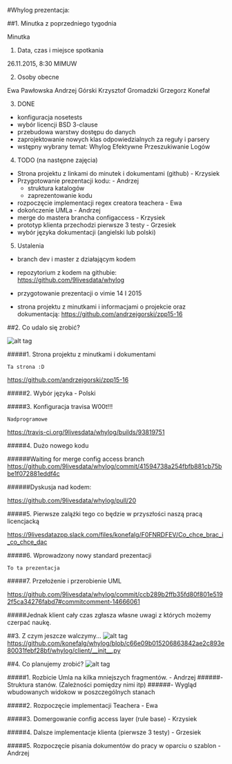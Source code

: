 

#Whylog prezentacja:

##1. Minutka z poprzedniego tygodnia

Minutka

1. Data, czas i miejsce spotkania

26.11.2015, 8:30
MIMUW

2. Osoby obecne

Ewa Pawłowska
Andrzej Górski
Krzysztof Gromadzki
Grzegorz Konefał

3. DONE

- konfiguracja nosetests
- wybór licencji BSD 3-clause
- przebudowa warstwy dostępu do danych
- zaprojektowanie nowych klas odpowiedzialnych za reguły i parsery
- wstępny wybrany temat: Whylog Efektywne Przeszukiwanie Logów

4. TODO (na następne zajęcia)

- Strona projektu z linkami do minutek i dokumentami (github) - Krzysiek
- Przygotowanie prezentacji kodu: - Andrzej
    - struktura katalogów
    - zaprezentowanie kodu
- rozpoczęcie implementacji regex creatora teachera - Ewa
- dokończenie UMLa - Andrzej
- merge do mastera brancha configaccess - Krzysiek
- prototyp klienta przechodzi pierwsze 3 testy - Grzesiek
- wybór języka dokumentacji (angielski lub polski)

5. Ustalenia

- branch dev i master z działającym kodem
- repozytorium z kodem na githubie:
    https://github.com/9livesdata/whylog

- przygotowanie prezentacji o vimie 14 I 2015
- strona projektu z minutkami i informacjami o projekcie oraz dokumentacją:
    https://github.com/andrzejgorski/zpp15-16


##2. Co udalo się zrobić?

![alt tag](http://www.photos-public-domain.com/wp-content/uploads/2012/08/done.jpg)

#####1. Strona projektu z minutkami i dokumentami
```
Ta strona :D
```
https://github.com/andrzejgorski/zpp15-16

#####2. Wybór języka - Polski

#####3. Konfiguracja travisa W00t!!!
```
Nadprogramowe
```
https://travis-ci.org/9livesdata/whylog/builds/93819751


#####4. Dużo nowego kodu


######Waiting for merge config access branch
https://github.com/9livesdata/whylog/commit/41594738a254fbfb881cb75bbe1f072881eddf4c


######Dyskusja nad kodem:

https://github.com/9livesdata/whylog/pull/20


#####5. Pierwsze zalążki tego co będzie w przyszłości naszą pracą licencjacką

https://9livesdatazpp.slack.com/files/konefalg/F0FNRDFEV/Co_chce_brac_i_co_chce_dac


#####6. Wprowadzony nowy standard prezentacji
```
To ta prezentacja
```

#####7. Przełożenie i przerobienie UML


https://github.com/9livesdata/whylog/commit/ccb289b2ffb35fd80f801e5192f5ca34276fabd7#commitcomment-14666061



#####Jednak klient cały czas zgłasza własne uwagi z których możemy czerpać naukę.


##3. Z czym jeszcze walczymy...
![alt tag](http://www.dobroni.pl/foto_galeria/dsc_0337dig.jpg)
https://github.com/konefalg/whylog/blob/c66e09b015206863842ae2c893e80031febf28bf/whylog/client/__init__.py


##4. Co planujemy zrobić?
![alt tag](http://i.imgur.com/OvMZBs9.jpg)

#####1. Rozbicie Umla na kilka mniejszych fragmentów. - Andrzej
######- Struktura stanów. (Zależności pomiędzy nimi itp)
######- Wygląd wbudowanych widokow w poszczególnych stanach

#####2. Rozpoczęcie implementacji Teachera - Ewa

#####3. Domergowanie config access layer (rule base) - Krzysiek

#####4. Dalsze implementacje klienta (pierwsze 3 testy) - Grzesiek

#####5. Rozpoczęcie pisania dokumentów do pracy w oparciu o szablon - Andrzej

